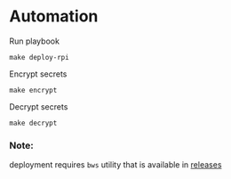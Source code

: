 # Automation

Run playbook

```shell
make deploy-rpi
```

Encrypt secrets

```shell
make encrypt
```

Decrypt secrets

```shell
make decrypt
```

### Note:

deployment requires `bws` utility that is available in [releases](https://github.com/bitwarden/sdk-sm/releases)
